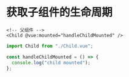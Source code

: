# 获取子组件的生命周期

```vue
<!-- 父组件 -->
<Child @vue:mounted="handleChildMounted" />
```

```ts
import Child from "./Child.vue";

const handleChildMounted = () => {
  console.log("child mounted");
};
```